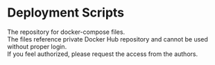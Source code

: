 # Deployment Scripts
The repository for docker-compose files.  
The files reference private Docker Hub repository and cannot be used without proper login.  
If you feel authorized, please request the access from the authors.

